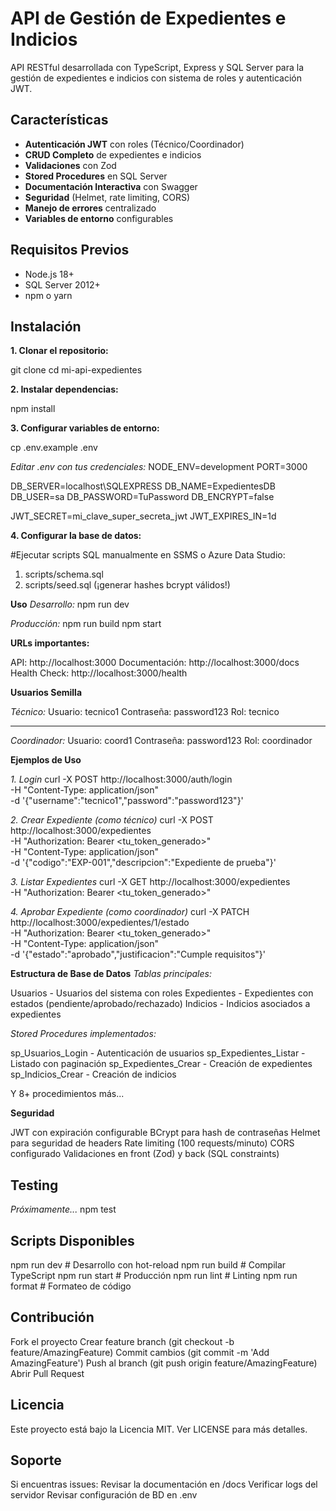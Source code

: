 # API de Gestión de Expedientes e Indicios

API RESTful desarrollada con TypeScript, Express y SQL Server para la gestión de expedientes e indicios con sistema de roles y autenticación JWT.

## Características

- **Autenticación JWT** con roles (Técnico/Coordinador)
- **CRUD Completo** de expedientes e indicios
- **Validaciones** con Zod
- **Stored Procedures** en SQL Server
- **Documentación Interactiva** con Swagger
- **Seguridad** (Helmet, rate limiting, CORS)
- **Manejo de errores** centralizado
- **Variables de entorno** configurables

## Requisitos Previos

- Node.js 18+
- SQL Server 2012+
- npm o yarn

## Instalación

**1. Clonar el repositorio:**

git clone <tu-repositorio>
cd mi-api-expedientes

**2. Instalar dependencias:**

npm install

**3. Configurar variables de entorno:**

cp .env.example .env

*Editar .env con tus credenciales:*
NODE_ENV=development
PORT=3000

DB_SERVER=localhost\\SQLEXPRESS
DB_NAME=ExpedientesDB
DB_USER=sa
DB_PASSWORD=TuPassword
DB_ENCRYPT=false

JWT_SECRET=mi_clave_super_secreta_jwt
JWT_EXPIRES_IN=1d

**4. Configurar la base de datos:**

#Ejecutar scripts SQL manualmente en SSMS o Azure Data Studio:
1. scripts/schema.sql
2. scripts/seed.sql (¡generar hashes bcrypt válidos!)

  **Uso**
*Desarrollo:*
npm run dev

*Producción:*
npm run build
npm start

  **URLs importantes:**

API: http://localhost:3000
Documentación: http://localhost:3000/docs
Health Check: http://localhost:3000/health

  **Usuarios Semilla**

*Técnico:*
Usuario: tecnico1
Contraseña: password123
Rol: tecnico
_____________________________________________________

*Coordinador:*
Usuario: coord1
Contraseña: password123
Rol: coordinador

**Ejemplos de Uso**

*1. Login*
curl -X POST http://localhost:3000/auth/login \
  -H "Content-Type: application/json" \
  -d '{"username":"tecnico1","password":"password123"}'

*2. Crear Expediente (como técnico)*
curl -X POST http://localhost:3000/expedientes \
  -H "Authorization: Bearer <tu_token_generado>" \
  -H "Content-Type: application/json" \
  -d '{"codigo":"EXP-001","descripcion":"Expediente de prueba"}'

*3. Listar Expedientes*
curl -X GET http://localhost:3000/expedientes \
  -H "Authorization: Bearer <tu_token_generado>"

*4. Aprobar Expediente (como coordinador)*
curl -X PATCH http://localhost:3000/expedientes/1/estado \
  -H "Authorization: Bearer <tu_token_generado>" \
  -H "Content-Type: application/json" \
  -d '{"estado":"aprobado","justificacion":"Cumple requisitos"}'


  **Estructura de Base de Datos**
*Tablas principales:*

Usuarios - Usuarios del sistema con roles
Expedientes - Expedientes con estados (pendiente/aprobado/rechazado)
Indicios - Indicios asociados a expedientes

*Stored Procedures implementados:*

sp_Usuarios_Login - Autenticación de usuarios
sp_Expedientes_Listar - Listado con paginación
sp_Expedientes_Crear - Creación de expedientes
sp_Indicios_Crear - Creación de indicios

Y 8+ procedimientos más...

**Seguridad**

JWT con expiración configurable
BCrypt para hash de contraseñas
Helmet para seguridad de headers
Rate limiting (100 requests/minuto)
CORS configurado
Validaciones en front (Zod) y back (SQL constraints)

## Testing
 *Próximamente...*
npm test

## Scripts Disponibles
npm run dev      # Desarrollo con hot-reload
npm run build    # Compilar TypeScript
npm run start    # Producción
npm run lint     # Linting
npm run format   # Formateo de código

## Contribución

Fork el proyecto
Crear feature branch (git checkout -b feature/AmazingFeature)
Commit cambios (git commit -m 'Add AmazingFeature')
Push al branch (git push origin feature/AmazingFeature)
Abrir Pull Request

## Licencia
Este proyecto está bajo la Licencia MIT. Ver LICENSE para más detalles.

## Soporte
Si encuentras issues:
Revisar la documentación en /docs
Verificar logs del servidor
Revisar configuración de BD en .env

